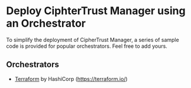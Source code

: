# Deploy CiphterTrust Manager using an Orchestrator

To simplify the deployment of CipherTrust Manager, a series of sample code is provided for popular orchestrators. Feel free to add yours.

## Orchestrators
- [Terraform](./terraform/) by HashiCorp (https://terraform.io/)
